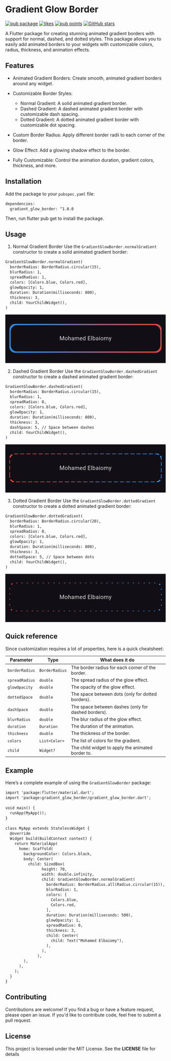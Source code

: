 # Gradient Glow Border

[![pub package](https://img.shields.io/pub/v/gradient_glow_border.svg)](https://pub.dev/packages/gradient_glow_border)
<a href="https://pub.dev/packages/gradient_glow_border/score"><img src="https://img.shields.io/pub/likes/gradient_glow_border" alt="likes"></a>
<a href="https://pub.dev/packages/gradient_glow_border/score"><img src="https://img.shields.io/pub/points/gradient_glow_border" alt="pub points"></a>
[![GitHub stars](https://img.shields.io/github/stars/mohamedelbaiomy/gradient_glow_border?style=flat&color=red)](https://github.com/mohamedelbaiomy/gradient_glow_border/stargazers)

A Flutter package for creating stunning animated gradient borders with support for normal, dashed, and dotted styles. This package allows you to easily add animated borders to your widgets with customizable colors, radius, thickness, and animation effects.

## Features
- Animated Gradient Borders: Create smooth, animated gradient borders around any widget.

- Customizable Border Styles:

    - Normal Gradient: A solid animated gradient border.
    - Dashed Gradient: A dashed animated gradient border with customizable dash spacing.
    - Dotted Gradient: A dotted animated gradient border with customizable dot spacing.

- Custom Border Radius: Apply different border radii to each corner of the border.
- Glow Effect: Add a glowing shadow effect to the border.
- Fully Customizable: Control the animation duration, gradient colors, thickness, and more.

## Installation
Add the package to your `pubspec.yaml` file:
```
dependencies:
  gradient_glow_border: ^1.0.0
```
Then, run flutter pub get to install the package.

## Usage
1) Normal Gradient Border
   Use the `GradientGlowBorder.normalGradient` constructor to create a solid animated gradient border:

```
GradientGlowBorder.normalGradient(
  borderRadius: BorderRadius.circular(15),
  blurRadius: 1,
  spreadRadius: 1,
  colors: [Colors.blue, Colors.red],
  glowOpacity: 1,
  duration: Duration(milliseconds: 800),
  thickness: 3,
  child: YourChildWidget(),
)
```
![Normal Gradient](https://github.com/mohamedelbaiomy/animated_border/blob/master/assets/1.gif?raw=true)

2) Dashed Gradient Border
   Use the `GradientGlowBorder.dashedGradient` constructor to create a dashed animated gradient border:

```
GradientGlowBorder.dashedGradient(
  borderRadius: BorderRadius.circular(15),
  blurRadius: 1,
  spreadRadius: 0,
  colors: [Colors.blue, Colors.red],
  glowOpacity: 1,
  duration: Duration(milliseconds: 800),
  thickness: 3,
  dashSpace: 5, // Space between dashes
  child: YourChildWidget(),
)
```

![Dashed Gradient](https://github.com/mohamedelbaiomy/animated_border/blob/master/assets/2.gif?raw=true)

3) Dotted Gradient Border
   Use the `GradientGlowBorder.dottedGradient` constructor to create a dotted animated gradient border:

```
GradientGlowBorder.dottedGradient(
  borderRadius: BorderRadius.circular(20),
  blurRadius: 1,
  spreadRadius: 0,
  colors: [Colors.blue, Colors.red],
  glowOpacity: 1,
  duration: Duration(milliseconds: 800),
  thickness: 3,
  dottedSpace: 5, // Space between dots
  child: YourChildWidget(),
)
```

![Dotted Gradient](https://github.com/mohamedelbaiomy/animated_border/blob/master/assets/3.gif?raw=true)

## Quick reference
Since customization requires a lot of properties, here is a quick cheatsheet:

| Parameter      | Type           | What does it do                                     |
|----------------|----------------|-----------------------------------------------------|
| `borderRadius` | `BorderRadius` | The border radius for each corner of the border.    |
| `spreadRadius` | `double`       | The spread radius of the glow effect.               |
| `glowOpacity`  | `double`       | The opacity of the glow effect.                     |
| `dottedSpace`  | `double`       | The space between dots (only for dotted borders).   |
| `dashSpace`    | `double`       | The space between dashes (only for dashed borders). |
| `blurRadius`   | `double`       | The blur radius of the glow effect.                 |
| `duration`     | `Duration`     | The duration of the animation.                      |
| `thickness`    | `double`       | The thickness of the border.                        |
| `colors`       | `List<Color>`  | The list of colors for the gradient.                |
| `child`        | `Widget?`      | The child widget to apply the animated border to.   |

## Example
Here’s a complete example of using the `GradientGlowBorder` package:

```
import 'package:flutter/material.dart';
import 'package:gradient_glow_border/gradient_glow_border.dart';

void main() {
  runApp(MyApp());
}

class MyApp extends StatelessWidget {
  @override
  Widget build(BuildContext context) {
    return MaterialApp(
      home: Scaffold(
        backgroundColor: Colors.black,
        body: Center(
          child: SizedBox(
                height: 70,
                width: double.infinity,
                child: GradientGlowBorder.normalGradient(
                  borderRadius: BorderRadius.all(Radius.circular(15)),
                  blurRadius: 1,
                  colors: [
                    Colors.blue,
                    Colors.red,
                  ],
                  duration: Duration(milliseconds: 500),
                  glowOpacity: 1,
                  spreadRadius: 0,
                  thickness: 3,
                  child: Center(
                    child: Text("Mohamed Elbaiomy"),
                  ),
                ),
              ),
        ),
      ),
    );
  }
}

```

## Contributing
Contributions are welcome! If you find a bug or have a feature request, please open an issue. If you'd like to contribute code, feel free to submit a pull request.

## License
This project is licensed under the MIT License. See the **LICENSE** file for details